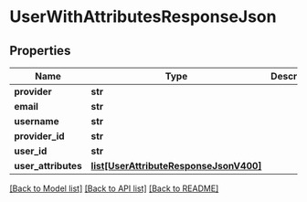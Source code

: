 # UserWithAttributesResponseJson

## Properties
Name | Type | Description | Notes
------------ | ------------- | ------------- | -------------
**provider** | **str** |  | 
**email** | **str** |  | 
**username** | **str** |  | 
**provider_id** | **str** |  | 
**user_id** | **str** |  | 
**user_attributes** | [**list[UserAttributeResponseJsonV400]**](UserAttributeResponseJsonV400.md) |  | 

[[Back to Model list]](../README.md#documentation-for-models) [[Back to API list]](../README.md#documentation-for-api-endpoints) [[Back to README]](../README.md)


